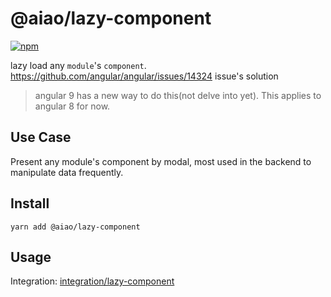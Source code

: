 # @aiao/lazy-component

[![npm](https://img.shields.io/npm/v/@aiao/lazy-component?label=&style=flat-square)](https://www.npmjs.com/@aiao/lazy-component)

lazy load any `module`'s `component`. https://github.com/angular/angular/issues/14324 issue's solution

> angular 9 has a new way to do this(not delve into yet). This applies to angular 8 for now.

## Use Case

Present any module's component by modal, most used in the backend to manipulate data frequently.

## Install

```console
yarn add @aiao/lazy-component
```

## Usage

Integration: [integration/lazy-component](/integration/lazy-component)
